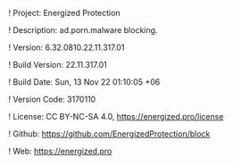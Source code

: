 ! Project: Energized Protection

! Description: ad.porn.malware blocking.

! Version: 6.32.0810.22.11.317.01

! Build Version: 22.11.317.01

! Build Date: Sun, 13 Nov 22 01:10:05 +06

! Version Code: 3170110

! License: CC BY-NC-SA 4.0, https://energized.pro/license

! Github: https://github.com/EnergizedProtection/block

! Web: https://energized.pro
